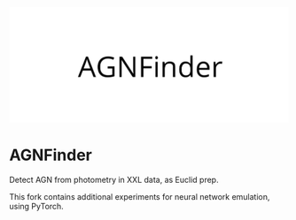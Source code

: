 ![AGNFinder Logo](https://github.com/MaximeRobeyns/agnfinder/raw/master/docs/source/_static/base_logo.png)

# AGNFinder
Detect AGN from photometry in XXL data, as Euclid prep.

This fork contains additional experiments for neural network emulation, using PyTorch.

